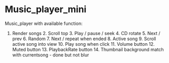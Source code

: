 # Music_player_mini
Music_player with available function: 
  1. Render songs
    2. Scroll top
    3. Play / pause / seek
    4. CD rotate
    5. Next / prev
    6. Random
    7. Next / repeat when ended
    8. Active song
    9. Scroll active song into view
    10. Play song when click
    11. Volume button
    12. Muted button
    13. PlaybackRate button
    14. Thumbnail background match with currentsong - done but not blur
